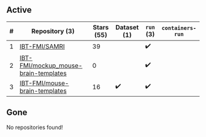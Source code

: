 ## Active
| # | Repository (3) | Stars (55) | Dataset (1) | `run` (3) | `containers-run` |
| --- | --- | --- | --- | --- | --- |
| 1 | [IBT-FMI/SAMRI](https://github.com/IBT-FMI/SAMRI) | 39 |  | :heavy_check_mark: |  |
| 2 | [IBT-FMI/mockup_mouse-brain-templates](https://github.com/IBT-FMI/mockup_mouse-brain-templates) | 0 |  | :heavy_check_mark: |  |
| 3 | [IBT-FMI/mouse-brain-templates](https://github.com/IBT-FMI/mouse-brain-templates) | 16 | :heavy_check_mark: | :heavy_check_mark: |  |

## Gone
No repositories found!
